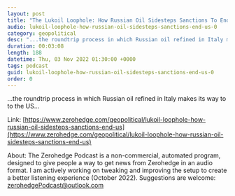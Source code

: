 ```yaml
---
layout: post
title: "The Lukoil Loophole: How Russian Oil Sidesteps Sanctions To End Up In The US"
audio: lukoil-loophole-how-russian-oil-sidesteps-sanctions-end-us-0
category: geopolitical
desc: "...the roundtrip process in which Russian oil refined in Italy makes its way to to the US..."
duration: 00:03:08
length: 188
datetime: Thu, 03 Nov 2022 01:30:00 +0000
tags: podcast
guid: lukoil-loophole-how-russian-oil-sidesteps-sanctions-end-us-0
order: 0
---
```

...the roundtrip process in which Russian oil refined in Italy makes its way to to the US...

Link: [https://www.zerohedge.com/geopolitical/lukoil-loophole-how-russian-oil-sidesteps-sanctions-end-us](https://www.zerohedge.com/geopolitical/lukoil-loophole-how-russian-oil-sidesteps-sanctions-end-us)

About: The Zerohedge Podcast is a non-commercial, automated program, designed to give people a way to get news from Zerohedge in an audio format.  I am actively working on tweaking and improving the setup to create a better listening experience (October 2022).  Suggestions are welcome: [zerohedgePodcast@outlook.com](mailto:zerohedgePodcast@outlook.com)